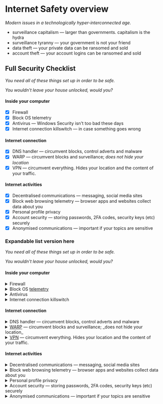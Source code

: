 # Internet Safety overview

_Modern issues in a technologically hyper-interconnected age._

* surveillance capitalism — larger than governments. capitalism is the hydra
* surveillance tyranny — your government is not your friend
* data theft — your private data can be ransomed and sold
* account theft — your account logins can be ransomed and sold

## Full Security Checklist

_You need all of these things set up in order to be safe._

_You wouldn't leave your house unlocked, would you?_

#### Inside your computer

* [x] Firewall
* [x] Block OS telemetry
* [x] Antivirus — Windows Security isn't too bad these days
* [x] Internet connection killswitch — in case something goes wrong

#### Internet connection

* [x] DNS handler — circumvent blocks, control adverts and malware
* [x] WARP — circumvent blocks and surveillance; _does not hide your location_
* [x] VPN — circumvent everything. Hides your location and the content of your traffic.

#### Internet activities

* [x] Decentralised communications — messaging, social media sites
* [x] Block web browsing telemetry — browser apps and websites collect data about you
* [x] Personal profile privacy
* [x] Account security — storing passwords, 2FA codes, security keys (etc) securely
* [x] Anonymised communications — important if your topics are sensitive

### Expandable list version here

_You need all of these things set up in order to be safe._

_You wouldn't leave your house unlocked, would you?_

#### Inside your computer

<details>

<summary>Firewall</summary>

something inside one

</details>

<details>

<summary>Block OS <a data-footnote-ref href="#user-content-fn-1">telemetry</a></summary>

something in another

</details>

<details>

<summary>Antivirus</summary>

Windows Security isn't too bad these days

</details>

<details>

<summary>Internet connection killswitch</summary>

Kill your internet connection immediately in case something goes wrong

</details>

#### Internet connection

<details>

<summary>DNS handler — circumvent blocks, control adverts and malware</summary>

circumvent blocks, control adverts and malware

</details>

<details>

<summary><a data-footnote-ref href="#user-content-fn-2">WARP</a> — circumvent blocks and surveillance; _does not hide your location_</summary>

Circumvent blocks and surveillance. _WARP does NOT hide your location._

</details>

<details>

<summary><a data-footnote-ref href="#user-content-fn-3">VPN</a> — circumvent everything. Hides your location and the content of your traffic.</summary>

Circumvent everything. _A VPN hides your location and the content of your traffic._

</details>

#### Internet activities

<details>

<summary>Decentralised communications — messaging, social media sites</summary>

something in another

</details>

<details>

<summary>Block web browsing telemetry — browser apps and websites collect data about you</summary>

something in another

</details>

<details>

<summary>Personal profile privacy</summary>

something in another

</details>

<details>

<summary>Account security — storing passwords, 2FA codes, security keys (etc) securely</summary>

Storing passwords, 2FA codes, security keys (etc) securely.

</details>

<details>

<summary>Anonymised communications — important if your topics are sensitive</summary>

Sometimes there are things that you need to talk about online which you don't want tied to you.

</details>

[^1]: Measurements of you and your computer usage, that a company collects in order to build a profile of you and your activities, for them to **a)** sell to advertising agencies, and to **b)** measure human behaviour and build a hyper model of humanity, thus reducing us to a fully-predictable set of behaviours.

[^2]: A service by CloudFlare.

    **NOTE THAT THIS IS SIMILAR TO A VPN BUT IT IS&#x20;**_**NOT**_**&#x20;A VPN**.

    WARP hides the contents of your messages (a bit) but does not hide your location.

    **USE A VPN IF YOU NEED TO ACTUALLY HIDE YOUR INTERNET TRAFFIC**.

[^3]: Virtual Private Network. _Paid_ VPNs are secure; they hide your location _and_ the contents of your internet traffic.

